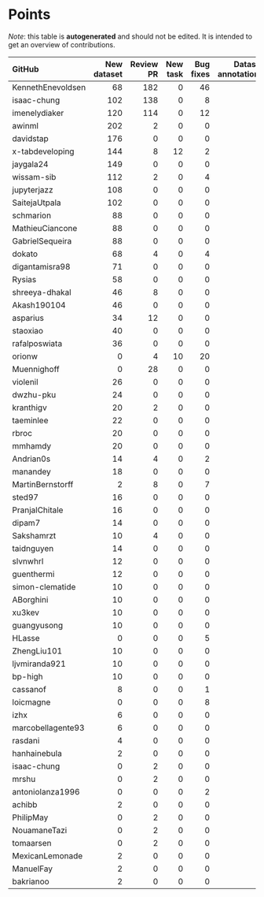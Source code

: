 # Points

_Note_: this table is **autogenerated** and should not be edited. It is intended to get an overview of contributions.

 | GitHub            |   New dataset |   Review PR |   New task |   Bug fixes |   Dataset annotations |   Coordination |   Running Models |   Paper writing |   Total |
|:------------------|--------------:|------------:|-----------:|------------:|----------------------:|---------------:|-----------------:|----------------:|--------:|
| KennethEnevoldsen |            68 |         182 |          0 |          46 |                     9 |             11 |                0 |               0 |     316 |
| isaac-chung       |           102 |         138 |          0 |           8 |                     0 |              4 |                0 |               4 |     256 |
| imenelydiaker     |           120 |         114 |          0 |          12 |                     0 |              0 |                0 |               0 |     246 |
| awinml            |           202 |           2 |          0 |           0 |                     0 |              0 |                0 |               0 |     204 |
| davidstap         |           176 |           0 |          0 |           0 |                     0 |              0 |                0 |               0 |     176 |
| x-tabdeveloping   |           144 |           8 |         12 |           2 |                     0 |              1 |                0 |               0 |     167 |
| jaygala24         |           149 |           0 |          0 |           0 |                     0 |              0 |                0 |               0 |     149 |
| wissam-sib        |           112 |           2 |          0 |           4 |                     0 |              0 |                0 |               0 |     118 |
| jupyterjazz       |           108 |           0 |          0 |           0 |                     0 |              0 |                0 |               0 |     108 |
| SaitejaUtpala     |           102 |           0 |          0 |           0 |                     0 |              0 |                0 |               0 |     102 |
| schmarion         |            88 |           0 |          0 |           0 |                     0 |              0 |                0 |               0 |      88 |
| MathieuCiancone   |            88 |           0 |          0 |           0 |                     0 |              0 |                0 |               0 |      88 |
| GabrielSequeira   |            88 |           0 |          0 |           0 |                     0 |              0 |                0 |               0 |      88 |
| dokato            |            68 |           4 |          0 |           4 |                     0 |              0 |                0 |               0 |      76 |
| digantamisra98    |            71 |           0 |          0 |           0 |                     0 |              0 |                0 |               0 |      71 |
| Rysias            |            58 |           0 |          0 |           0 |                     0 |              0 |                0 |               0 |      58 |
| shreeya-dhakal    |            46 |           8 |          0 |           0 |                     0 |              0 |                0 |               0 |      54 |
| Akash190104       |            46 |           0 |          0 |           0 |                     0 |              0 |                0 |               0 |      46 |
| asparius          |            34 |          12 |          0 |           0 |                     0 |              0 |                0 |               0 |      46 |
| staoxiao          |            40 |           0 |          0 |           0 |                     0 |              0 |                0 |               0 |      40 |
| rafalposwiata     |            36 |           0 |          0 |           0 |                     0 |              0 |                0 |               0 |      36 |
| orionw            |             0 |           4 |         10 |          20 |                     0 |              0 |                0 |               0 |      34 |
| Muennighoff       |             0 |          28 |          0 |           0 |                     0 |              0 |                0 |               0 |      28 |
| violenil          |            26 |           0 |          0 |           0 |                     0 |              0 |                0 |               0 |      26 |
| dwzhu-pku         |            24 |           0 |          0 |           0 |                     0 |              0 |                0 |               0 |      24 |
| kranthigv         |            20 |           2 |          0 |           0 |                     0 |              0 |                0 |               0 |      22 |
| taeminlee         |            22 |           0 |          0 |           0 |                     0 |              0 |                0 |               0 |      22 |
| rbroc             |            20 |           0 |          0 |           0 |                     0 |              0 |                0 |               0 |      20 |
| mmhamdy           |            20 |           0 |          0 |           0 |                     0 |              0 |                0 |               0 |      20 |
| Andrian0s         |            14 |           4 |          0 |           2 |                     0 |              0 |                0 |               0 |      20 |
| manandey          |            18 |           0 |          0 |           0 |                     0 |              0 |                0 |               0 |      18 |
| MartinBernstorff  |             2 |           8 |          0 |           7 |                     0 |              0 |                0 |               0 |      17 |
| sted97            |            16 |           0 |          0 |           0 |                     0 |              0 |                0 |               0 |      16 |
| PranjalChitale    |            16 |           0 |          0 |           0 |                     0 |              0 |                0 |               0 |      16 |
| dipam7            |            14 |           0 |          0 |           0 |                     0 |              0 |                0 |               0 |      14 |
| Sakshamrzt        |            10 |           4 |          0 |           0 |                     0 |              0 |                0 |               0 |      14 |
| taidnguyen        |            14 |           0 |          0 |           0 |                     0 |              0 |                0 |               0 |      14 |
| slvnwhrl          |            12 |           0 |          0 |           0 |                     0 |              0 |                0 |               0 |      12 |
| guenthermi        |            12 |           0 |          0 |           0 |                     0 |              0 |                0 |               0 |      12 |
| simon-clematide   |            10 |           0 |          0 |           0 |                     0 |              0 |                0 |               0 |      10 |
| ABorghini         |            10 |           0 |          0 |           0 |                     0 |              0 |                0 |               0 |      10 |
| xu3kev            |            10 |           0 |          0 |           0 |                     0 |              0 |                0 |               0 |      10 |
| guangyusong       |            10 |           0 |          0 |           0 |                     0 |              0 |                0 |               0 |      10 |
| HLasse            |             0 |           0 |          0 |           5 |                     5 |              0 |                0 |               0 |      10 |
| ZhengLiu101       |            10 |           0 |          0 |           0 |                     0 |              0 |                0 |               0 |      10 |
| ljvmiranda921     |            10 |           0 |          0 |           0 |                     0 |              0 |                0 |               0 |      10 |
| bp-high           |            10 |           0 |          0 |           0 |                     0 |              0 |                0 |               0 |      10 |
| cassanof          |             8 |           0 |          0 |           1 |                     0 |              0 |                1 |               0 |      10 |
| loicmagne         |             0 |           0 |          0 |           8 |                     0 |              0 |                0 |               0 |       8 |
| izhx              |             6 |           0 |          0 |           0 |                     0 |              0 |                0 |               0 |       6 |
| marcobellagente93 |             6 |           0 |          0 |           0 |                     0 |              0 |                0 |               0 |       6 |
| rasdani           |             4 |           0 |          0 |           0 |                     0 |              0 |                0 |               0 |       4 |
| hanhainebula      |             2 |           0 |          0 |           0 |                     0 |              0 |                0 |               0 |       2 |
| isaac-chung       |             0 |           2 |          0 |           0 |                     0 |              0 |                0 |               0 |       2 |
| mrshu             |             0 |           2 |          0 |           0 |                     0 |              0 |                0 |               0 |       2 |
| antoniolanza1996  |             0 |           0 |          0 |           2 |                     0 |              0 |                0 |               0 |       2 |
| achibb            |             2 |           0 |          0 |           0 |                     0 |              0 |                0 |               0 |       2 |
| PhilipMay         |             0 |           2 |          0 |           0 |                     0 |              0 |                0 |               0 |       2 |
| NouamaneTazi      |             0 |           2 |          0 |           0 |                     0 |              0 |                0 |               0 |       2 |
| tomaarsen         |             0 |           2 |          0 |           0 |                     0 |              0 |                0 |               0 |       2 |
| MexicanLemonade   |             2 |           0 |          0 |           0 |                     0 |              0 |                0 |               0 |       2 |
| ManuelFay         |             2 |           0 |          0 |           0 |                     0 |              0 |                0 |               0 |       2 |
| bakrianoo         |             2 |           0 |          0 |           0 |                     0 |              0 |                0 |               0 |       2 |